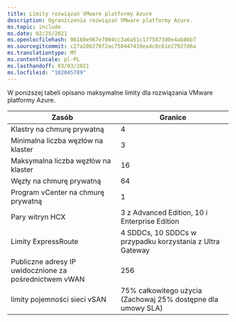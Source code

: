 ```yaml
---
title: Limity rozwiązań VMware platformy Azure
description: Ograniczenia rozwiązań VMware platformy Azure.
ms.topic: include
ms.date: 02/25/2021
ms.openlocfilehash: 06160e967e7094cc3a6a51c1775873d0e4ab86b7
ms.sourcegitcommit: c27a20b278f2ac758447418ea4c8c61e27927d6a
ms.translationtype: MT
ms.contentlocale: pl-PL
ms.lasthandoff: 03/03/2021
ms.locfileid: "102045789"
---
```

<!-- Used in /azure/azure-resource-manager/management/azure-subscription-service-limits.md -->

W poniższej tabeli opisano maksymalne limity dla rozwiązania VMware platformy Azure.

| **Zasób** | **Granice** |
| --- | --- |
| Klastry na chmurę prywatną | 4 |
| Minimalna liczba węzłów na klaster | 3 |
| Maksymalna liczba węzłów na klaster | 16 |
| Węzły na chmurę prywatną | 64 |
|  Program vCenter na chmurę prywatną | 1  |
| Pary witryn HCX | 3 z Advanced Edition, 10 i Enterprise Edition |
| Limity ExpressRoute | 4 SDDCs, 10 SDDCs w przypadku korzystania z Ultra Gateway |
| Publiczne adresy IP uwidocznione za pośrednictwem vWAN | 256 |
|  limity pojemności sieci vSAN | 75% całkowitego użycia (Zachowaj 25% dostępne dla umowy SLA)  |
